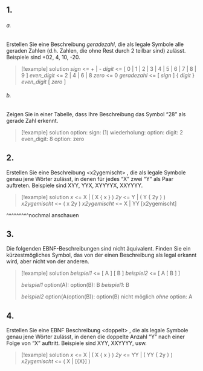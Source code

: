 
## 1.
###### a.
Erstellen Sie eine Beschreibung *geradezahl*, die als legale Symbole alle geraden Zahlen (d.h. Zahlen, die ohne Rest durch 2 teilbar sind) zulässt. Beispiele sind +02, 4, 10, -20.

>[!example] solution
>*sign* <= + | - 
>*digit* <= \[ 0 | 1 | 2 | 3 | 4 | 5 | 6 | 7 | 8 | 9 ]
>*even_digit* <= 2 | 4 | 6 | 8
>*zero* <= 0
>*geradezahl* <= \[ *sign* ] { *digit* } *even_digit* \[ *zero* ]

###### b.
Zeigen Sie in einer Tabelle, dass Ihre Beschreibung das Symbol “28” als gerade Zahl erkennt.

>[!example] solution
>option: sign:
>(1) wiederholung: option: digit: 2
>even_digit: 8
>option: zero



## 2.
Erstellen Sie eine Beschreibung \<x2ygemischt\> , die als legale Symbole genau jene Wörter zulässt, in denen für jedes “X” zwei “Y” als Paar auftreten. Beispiele sind XYY, YYX, XYYYYX, XXYYYY.

>[!example] solution
>*x* <= X | ( X { x } )
>*2y* <= Y | ( Y { 2y } )
>*x2ygemischt* <= ( x 2y ) 
>*x2ygemischt* <= X | YY \[x2ygemischt]
>

^^^^^^^^^nochmal anschauen


## 3. 
Die folgenden EBNF-Beschreibungen sind nicht äquivalent. Finden Sie ein kürzestmögliches Symbol, das von der einen Beschreibung als legal erkannt wird, aber nicht von der anderen. 
>[!example] solution
>*beispiel1* <= [ A ] [ B ]
>*beispiel2* <= [ A [ B ] ]
>
>*beispiel1*
>option(A):
>option(B): B
>*beispiel1*: B
>
>*beispiel2*
>option(A(option(B)):
>option(B) nicht möglich *ohne* option: A



## 4.
Erstellen Sie eine EBNF Beschreibung \<doppelt\> , die als legale Symbole genau jene Wörter zulässt, in denen die doppelte Anzahl “Y” nach einer Folge von “X” auftritt. Beispiele sind XYY, XXYYYY, usw.

>[!example] solution
>*x* <= X | ( X { x } )
>*2y* <= YY | ( YY { 2y } )
>*x2ygemischt* <= ( X | \[{X}] ) 
